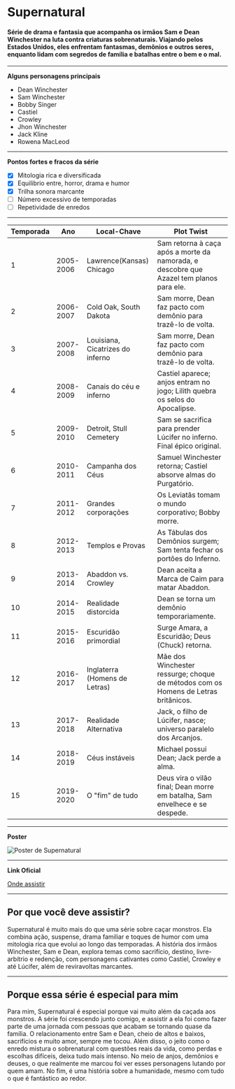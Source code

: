 # Supernatural 

#### Série de drama e fantasia que acompanha os irmãos Sam e Dean Winchester na luta contra criaturas sobrenaturais. Viajando pelos Estados Unidos, eles enfrentam fantasmas, demônios e outros seres, enquanto lidam com segredos de família e batalhas entre o bem e o mal.
---
**Alguns personagens principais**

- Dean Winchester
- Sam Winchester
- Bobby Singer
- Castiel
- Crowley
- Jhon Winchester
- Jack Kline
- Rowena MacLeod

 ---
**Pontos fortes e fracos da série**
- [x] Mitologia rica e diversificada
- [x] Equilibrio entre, horror, drama e humor
- [x] Trilha sonora marcante
- [ ] Número excessivo de temporadas
- [ ] Repetividade de enredos

---

| Temporada |     Ano     |   Local-Chave   | Plot Twist |
|-----------|-------------|------------|------------|
|     1     |  2005-2006  | Lawrence(Kansas) Chicago|  Sam retorna à caça após a morte da namorada, e descobre que Azazel tem planos para ele. |
|     2     |  2006-2007  | Cold Oak, South Dakota | Sam morre, Dean faz pacto com demônio para trazê-lo de volta. |
|     3     |  2007-2008  | Louisiana, Cicatrizes do inferno | Sam morre, Dean faz pacto com demônio para trazê-lo de volta. |
|     4     |  2008-2009  | Canais do céu e inferno | Castiel aparece; anjos entram no jogo; Lilith quebra os selos do Apocalipse. |
|     5     |  2009-2010  | Detroit, Stull Cemetery | Sam se sacrifica para prender Lúcifer no inferno. Final épico original.   |
|     6     |  2010-2011  | Campanha dos Céus  | Samuel Winchester retorna; Castiel absorve almas do Purgatório.   |
|     7     |  2011-2012  |  Grandes corporações | Os Leviatãs tomam o mundo corporativo; Bobby morre.   |
|     8     |  2012-2013  |  Templos e Provas |  As Tábulas dos Demônios surgem; Sam tenta fechar os portões do Inferno.  |
|     9     |  2013-2014  | Abaddon vs. Crowley  |  Dean aceita a Marca de Caim para matar Abaddon.  |
|    10     |  2014-2015  |  Realidade distorcida |  Dean se torna um demônio temporariamente.  |
|    11     |  2015-2016  |  Escuridão primordial  |  Surge Amara, a Escuridão; Deus (Chuck) retorna.  |
|    12     |  2016-2017  |  Inglaterra (Homens de Letras)  |  Mãe dos Winchester ressurge; choque de métodos com os Homens de Letras britânicos. |
|    13     |  2017-2018  |  Realidade Alternativa |  Jack, o filho de Lúcifer, nasce; universo paralelo dos Arcanjos. |
|    14     |  2018-2019  | Céus instáveis  |   Michael possui Dean; Jack perde a alma.  |
|    15     |  2019-2020  |  O "fim" de tudo |  Deus vira o vilão final; Dean morre em batalha, Sam envelhece e se despede.  |
---
**Poster**

![Poster de Supernatural](https://play-lh.googleusercontent.com/tKFq3Xq5nZlP_NRmrGOC_pHKGNGPEhTxb0IfnKfHBHppits9kGF-4cXiEf8NHjY2jwswZJrvgXCA8OS8NZmn)

---
**Link Oficial**

[Onde assistir](https://www.primevideo.com/detail/0NPXH37LPCA3C0H0POB1O8YXTF/ref=atv_sr_fle_c_Tn74RA_1_1_1?sr=1-1&pageTypeIdSource=ASIN&pageTypeId=B07XJQRTX6&qid=1747854288157)

---

## Por que você deve assistir?

Supernatural é muito mais do que uma série sobre caçar monstros. Ela combina ação, suspense, drama familiar e toques de humor com uma mitologia rica que evolui ao longo das temporadas. A história dos irmãos Winchester, Sam e Dean, explora temas como sacrifício, destino, livre-arbítrio e redenção, com personagens cativantes como Castiel, Crowley e até Lúcifer, além de reviravoltas marcantes.

---

## Porque essa série é especial para mim

Para mim, Supernatural é especial porque vai muito além da caçada aos monstros. A série foi crescendo junto comigo, e assistir a ela foi como fazer parte de uma jornada com pessoas que acabam se tornando quase da família. O relacionamento entre Sam e Dean, cheio de altos e baixos, sacrifícios e muito amor, sempre me tocou. Além disso, o jeito como o enredo mistura o sobrenatural com questões reais da vida, como perdas e escolhas difíceis, deixa tudo mais intenso. No meio de anjos, demônios e deuses, o que realmente me marcou foi ver esses personagens lutando por quem amam. No fim, é uma história sobre a humanidade, mesmo com tudo o que é fantástico ao redor.










